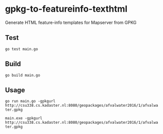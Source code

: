 # gpkg-to-featureinfo-texthtml
Generate HTML feature-info templates for Mapserver from GPKG

## Test
`go test main.go`

## Build
`go build main.go`

## Usage
`go run main.go -gpkgurl http://csu338.cs.kadaster.nl:8080/geopackages/afvalwater2016/1/afvalwater.gpkg`


`main.exe -gpkgurl http://csu338.cs.kadaster.nl:8080/geopackages/afvalwater2016/1/afvalwater.gpkg`

